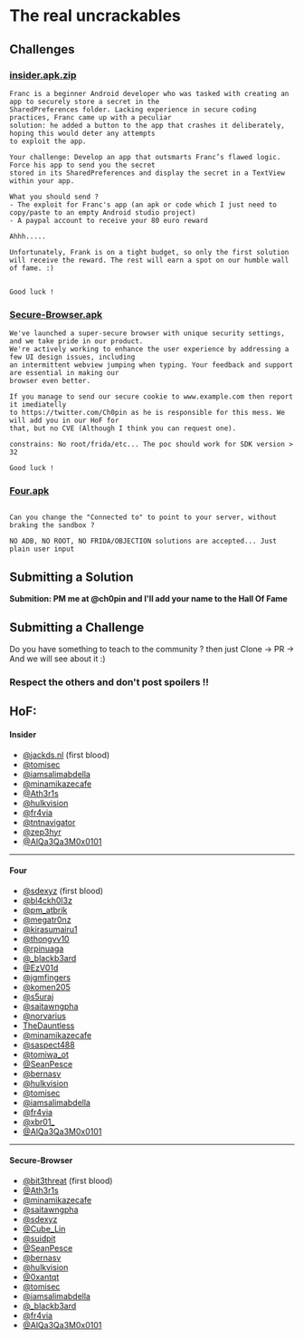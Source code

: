 # The real uncrackables 



## Challenges 

### [insider.apk.zip](https://github.com/user-attachments/files/18202710/insider.apk.zip)

```
Franc is a beginner Android developer who was tasked with creating an app to securely store a secret in the
SharedPreferences folder. Lacking experience in secure coding practices, Franc came up with a peculiar
solution: he added a button to the app that crashes it deliberately, hoping this would deter any attempts
to exploit the app.

Your challenge: Develop an app that outsmarts Franc’s flawed logic. Force his app to send you the secret
stored in its SharedPreferences and display the secret in a TextView within your app. 

What you should send ?
- The exploit for Franc's app (an apk or code which I just need to copy/paste to an empty Android studio project)
- A paypal account to receive your 80 euro reward 

Ahhh.....

Unfortunately, Frank is on a tight budget, so only the first solution will receive the reward. The rest will earn a spot on our humble wall of fame. :)


Good luck ! 

```



### [Secure-Browser.apk](https://github.com/Ch0pin/uncrackable/blob/main/Secure-Browser.1.0.0.apk)

```
We've launched a super-secure browser with unique security settings, and we take pride in our product.
We're actively working to enhance the user experience by addressing a few UI design issues, including
an intermittent webview jumping when typing. Your feedback and support are essential in making our
browser even better.

If you manage to send our secure cookie to www.example.com then report it imediatelly
to https://twitter.com/Ch0pin as he is responsible for this mess. We will add you in our HoF for
that, but no CVE (Although I think you can request one).

constrains: No root/frida/etc... The poc should work for SDK version > 32

Good luck ! 

```


### [Four.apk](https://github.com/Ch0pin/uncrackable/blob/main/four.apk)

```

Can you change the "Connected to" to point to your server, without braking the sandbox ?

NO ADB, NO ROOT, NO FRIDA/OBJECTION solutions are accepted... Just plain user input 
```


## Submitting a Solution

**Submition: PM me at @ch0pin and I'll add your name to the Hall Of Fame**

## Submitting a Challenge 

Do you have something to teach to the community ? then just Clone -> PR -> And we will see about it :) 

### Respect the others and don't post spoilers !!

## HoF:

#### Insider

- [@jackds.nl](https://bsky.app/profile/jackds.nl) (first blood)
- [@tomisec](https://x.com/tomisec)
- [@iamsalimabdella](https://x.com/iamsalimabdella)
- [@minamikazecafe](https://twitter.com/minamikazecafe)
- [@Ath3r1s](https://twitter.com/Ath3r1s)
- [@hulkvision](https://twitter.com/hulkvision)
- [@fr4via](https://x.com/fr4vian)
- [@tntnavigator](https://x.com/tntnavigator)
- [@zep3hyr](https://x.com/zep3hyr)
- [@AlQa3Qa3M0x0101](https://x.com/AlQa3Qa3M0x0101)

----

#### Four
- [@sdexyz](https://twitter.com/sdexyz) (first blood)
- [@bl4ckh0l3z](https://twitter.com/bl4ckh0l3z)  
- [@pm_atbrik](https://twitter.com/m_atbrik) 
- [@megatr0nz](https://twitter.com/megatr0nz) 
- [@kirasumairu1](https://twitter.com/kirasumairu1) 
- [@thongvv10](https://twitter.com/thongvv10)  
- [@rpinuaga](https://twitter.com/rpinuaga)  
- [@_blackb3ard](https://twitter.com/_blackb3ard)
- [@EzV01d](https://twitter.com/EzV01d)
- [@jgmfingers](https://twitter.com/jgmfingers)
- [@komen205](https://twitter.com/komen205) 
- [@s5uraj](https://twitter.com/s5uraj)
- [@saitawngpha](https://twitter.com/saitawngpha)
- [@norvarius](https://twitter.com/norvarius) 
- [TheDauntless](https://github.com/TheDauntless)
- [@minamikazecafe](https://twitter.com/minamikazecafe)
- [@saspect488](https://twitter.com/saspect488)
- [@tomiwa_ot](https://twitter.com/tomiwa_ot)
- [@SeanPesce](https://twitter.com/SeanPesce)
- [@bernasv](https://twitter.com/bernasValente)
- [@hulkvision](https://twitter.com/hulkvision)
- [@tomisec](https://x.com/tomisec)
- [@iamsalimabdella](https://x.com/iamsalimabdella)
- [@fr4via](https://x.com/fr4vian)
- [@xbr01_](https://x.com/xbr01_)
- [@AlQa3Qa3M0x0101](https://x.com/AlQa3Qa3M0x0101)
  
----
#### Secure-Browser
- [@bit3threat](https://twitter.com/bit3threat) (first blood)
- [@Ath3r1s](https://twitter.com/Ath3r1s)
- [@minamikazecafe](https://twitter.com/minamikazecafe)
- [@saitawngpha](https://twitter.com/saitawngpha)
- [@sdexyz](https://twitter.com/sdexyz)
- [@Cube_Lin](https://twitter.com/Cube_Lin)
- [@suidpit](https://twitter.com/suidpit)
- [@SeanPesce](https://twitter.com/SeanPesce)
- [@bernasv](https://twitter.com/bernasValente)
- [@hulkvision](https://twitter.com/hulkvision)
- [@0xantqt](https://twitter.com/0xantqt)
- [@tomisec](https://x.com/tomisec)
- [@iamsalimabdella](https://x.com/iamsalimabdella)
- [@_blackb3ard](https://x.com/_blackb3ard)
- [@fr4via](https://x.com/fr4vian)
- [@AlQa3Qa3M0x0101](https://x.com/AlQa3Qa3M0x0101)
